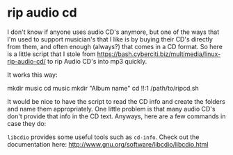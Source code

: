 # rip audio cd
I don't know if anyone uses audio CD's anymore, but one of the ways that I'm used to support musician's that I like is by buying their CD's directly from them, and often enough (always?) that comes in a CD format. So here is a little script that I stole from https://bash.cyberciti.biz/multimedia/linux-rip-audio-cd/ to rip Audio CD's into mp3 quickly.

It works this way:

mkdir music
cd music
mkdir "Album name"
cd !!:1
/path/to/ripcd.sh

It would be nice to have the script to read the CD info and create the folders and name them appropriately. One little problem is that many audio CD's don't provide that info in the CD text. Anyways, here are a few commands in case they do:

`libcdio` provides some useful tools such as `cd-info`. Check out the documentation here: http://www.gnu.org/software/libcdio/libcdio.html
